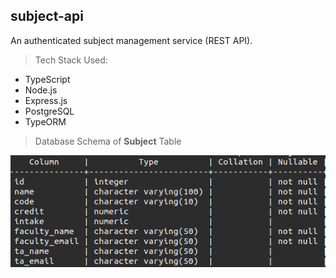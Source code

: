 ## subject-api

An authenticated subject management service (REST API).

> Tech Stack Used:
+ TypeScript
+ Node.js
+ Express.js
+ PostgreSQL
+ TypeORM

> Database Schema of **Subject** Table

![Table Schema](/subjectSchema.png)
